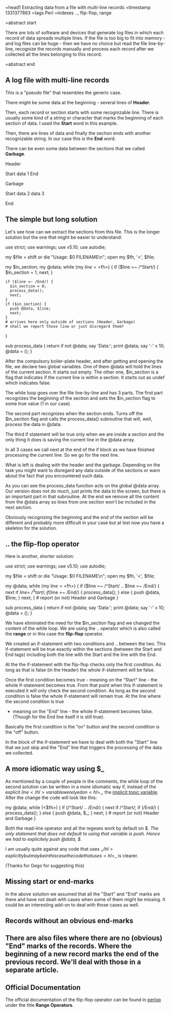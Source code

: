 =head1 Extracting data from a file with multi-line records
=timestamp 1331377863
=tags Perl
=indexes .., flip-flop, range

=abstract start

There are lots of software and devices that generate log files in which
each record of data spreads multiple lines. If the file is too big to fit into
memory - and log files can be huge - then we have no choice but read the file
line-by-line, recognize the records manually and process each record after we
collected all the lines belonging to this record.

=abstract end

<h2>A log file with multi-line records</h2>

This is a "pseudo file" that resembles the generic case.

There might be some data at the beginning - several lines of <b>Header</b>.

Then, each record or section starts with some recognizable line.
There is usually some kind of a string or character that marks the
beginning of each section of data. I used the <b>Start</b> word in this example.

Then, there are lines of data and finally the section ends with another recognizable
string. In our case this is the <b>End</b> word.

There can be even some data between the sections that we called <b>Garbage</b>.

  Header

  Start
  data 1
  End

  Garbage

  Start
  data 2
  data 3

  End

<h2>The simple but long solution</h2>

Let's see how can we extract the sections from this file.
This is the longer solution but the one that might be easier to understand:

  use strict;
  use warnings;
  use v5.10;
  use autodie;

  my $file = shift or die "Usage: $0 FILENAME\n";
  open my $fh, '<', $file;

  my $in_section;
  my @data;
  while (my $line = <$fh>) {
    if ($line =~ /^Start/) {
      $in_section = 1;
      next;
    }

    if ($line =~ /End/) {
      $in_section = 0;
      process_data();
      next;
    }
    if ($in_section) {
      push @data, $line;
      next;
    }
    # arrives here only outside of sections (Header, Garbage)
    # shall we report those line or just disregard them?
  }

  sub process_data {
    return if not @data;
    say 'Data:';
    print @data;
    say '-' x 10;
    @data = ();
  }

After the compulsory boiler-plate header, and after getting and opening
the file, we declare two global variables. One of them <hl>@data</hl>
will hold the lines of the current section. It starts out empty.
The other one, <hl>$in_section</hl> is a flag that indicates if
the current line is within a section. It starts out as <hl>undef</hl>
which indicates false.

The <hl>while</hl> loop goes over the file line-by-line and has 3 parts.
The first part recognizes the beginning of the section and sets the
<hl>$in_section</hl> flag to some true value (1 in our case).

The second part recognizes when the section ends. Turns off the
<hl>$in_section</hl> flag and calls the <hl>process_data()</hl> subroutine
that will, well, process the data in <hl>@data</hl>.

The third <hl>if</hl> statement will be true only when we are inside a section and
the only thing it does is saving the current line in the <hl>@data</hl> array.

In all 3 cases we call <hl>next</hl> at the end of the if block as we
have finished processing the current line. So we go for the next line.

What is left is dealing with the header and the garbage. Depending on the task
you might want to disregard any data outside of the sections or warn about the fact
that you encountered such data.

As you can see the <hl>process_data</hl> function acts on the global <hl>@data</hl> array.
Our version does not do much, just prints the data to the screen, but there is an important
part in that subroutine. At the end we remove all the content from the <hl>@data</hl>
array so lines from one section won't be included in the next section.

Obviously recognizing the beginning and the end of the section will be different
and probably more difficult in your case but at lest now you have a skeleton for
the solution.

<h2>.. the flip-flop operator</h2>

Here is another, shorter solution:

  use strict;
  use warnings;
  use v5.10;
  use autodie;

  my $file = shift or die "Usage: $0 FILENAME\n";
  open my $fh, '<', $file;

  my @data;
  while (my $line = <$fh>) {
    if ($line =~ /^Start/ .. $line =~ /End/) {
      next if $line =~ /^Start/;
      if ($line =~ /End/) {
        process_data();
      } else {
        push @data, $line;
      }
      next;
    }
    # report (or not) Header and Garbage
  }

  sub process_data {
     return if not @data;
     say 'Data:';
     print @data;
     say '-' x 10;
     @data = ();
  }

We have eliminated the need for the <hl>$in_section</hl> flag and we changed the content
of the <hl>while</hl> loop. We are using the <hl>..</hl> operator which is also called the
<b>range</b> or in this case the <b>flip-flop</b> operator.

We created an if-statement with two conditions and <hl>..</hl> between the two.
This if-statement will be true exactly within the sections (between the Start and End tags)
including both the line with the Start and the line with the End.

At the the if-statement with the flip-flop checks only the first condition.
As long as that is false (in the Header) the whole if-statement will be false.

Once the first condition becomes true - meaning on the "Start" line - the
whole if-statement becomes true. From that point when this if-statement is executed
it will only check the second condition. As long as the second condition is false
the whole if-statement will remain true. At the line where the second condition is true
- meaning on the "End" line - the whole if-statement becomes false. (Though for the
End line itself it is still true).

Basically the first condition is the "on" button and the second condition is the "off" button.

In the block of the if-statement we have to deal with both the "Start" line that we just skip
and the "End" line that triggers the processing of the data we collected.

<h2>A more idiomatic way using $_</h2>

As mentioned by a couple of people in the comments, the while loop of the second solution
can be written in a more idiomatic way if, instead of the explicit <hl>$line</hl> variable
we relyed on <hl>$_</hl>, the <a href="/the-default-variable-of-perl.html">implicit topic variable</a>.
After the change the code will look like this:

  my @data;
  while (<$fh>) {
    if (/^Start/ .. /End/) {
      next if /^Start/;
      if (/End/) {
        process_data();
      } else {
        push @data, $_;
      }
      next;
    }
    # report (or not) Header and Garbage
  }

Both the read-line operator and all the regexes work by default on <hl>$_</hl>.
The only statement that does not default to using that variable is <hl>push</hl>.
Hence we had to explicitely <hl>push @data, $_</hl>.

I am usually quite against any code that uses <hl>$_</hl> explicitly but maybe
in this case the code that uses <hl>$_</hl> is clearer.

(Thanks for Gego for suggesting this)


<h2>Missing start or end-marks</h2>

In the above solution we assumed that all the "Start" and "End" marks are there
and have not dealt with cases when some of them might be missing. It could
be an interesting add-on to deal with those cases as well.

<h2>Records without an obvious end-marks<h2>

There are also files where there are no (obvious) "End"
marks of the records. Where the beginning of a new record marks the
end of the previous record. We'll deal with those in a separate article.

<h2>Official Documentation</h2>

The official documentation of the flip-flop operator can be found in <a href="http://perldoc.perl.org/perlop.html">perlop</a>
under the title <b>Range Operators</b>.


